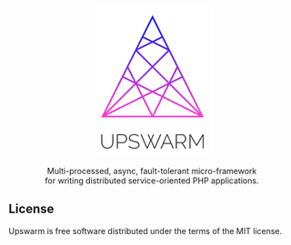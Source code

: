 <p align="center"><img title="Upswarm" src="resources/logo.png"></p>
<p align="center">Multi-processed, async, fault-tolerant micro-framework</br> for writing distributed service-oriented PHP applications.</p>

## License

Upswarm is free software distributed under the terms of the MIT license.
